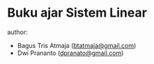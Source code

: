 # Buku ajar Sistem Linear

author:

- Bagus Tris Atmaja (btatmaja@gmail.com)
- Dwi Prananto (dpranato@gmail.com)

